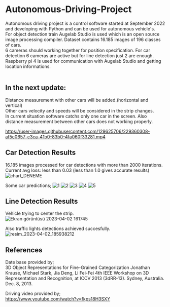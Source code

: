 # Autonomous-Driving-Project
Autonomous driving project is a control software started at September 2022 and developing with Python and can be used for autonomous vehicle's.<br>
For object detection train Augelab Studio is used which is an open source image processing compiler. Dataset contains 16.185 images of 196 classes of cars.<br>
6 cameras should working together for position specification. For car detection 6 cameras are active but for line detection just 2 are enough. Raspberry pi 4 is used for communication with Augelab Studio and getting location informations.<br><br>
## In the next update:<br>
Distance measurement with other cars will be added.(horizontal and vertical)<br>
Other cars velocity and speeds will be considered in the strip changes.<br>
In current situation software catchs only one car in the screen. Also distance measurement between other cars does not working properly.<br>


https://user-images.githubusercontent.com/129625706/229360308-af5c0657-c3ca-41b0-83b0-4fa060f33281.mp4



## Car Detection Results
16.185 images processed for car detections with more than 2000 iterations.<br> 
Current avg loss: less than 0.03 (less than 1.0 gives accurate results)<br> 
![chart_DENEME](https://user-images.githubusercontent.com/129625706/229354291-75f166c6-8c22-4689-8847-1fe3396c5e0e.png)<br>

Some car predictions;
![1](https://user-images.githubusercontent.com/129625706/229356596-dfc03afd-a811-4e46-acdd-c22ac58a59e6.png)
![2](https://user-images.githubusercontent.com/129625706/229356600-8704bdbe-db60-4cdc-b617-0d4626f86a2b.png)
![3](https://user-images.githubusercontent.com/129625706/229356603-6e2bdd0c-3a76-4c4a-8b60-0a8ef5de560d.png)
![4](https://user-images.githubusercontent.com/129625706/229356604-e451bcf2-273b-49f5-a7c2-d490be44f565.png)
![5](https://user-images.githubusercontent.com/129625706/229356607-ea5f8870-f6d1-432b-8029-ce2666f1ae5f.png)


## Line Detection Results
Vehicle trying to center the strip.<br> 
![Ekran görüntüsü 2023-04-02 161745](https://user-images.githubusercontent.com/129625706/229355433-aab0bbc2-2eec-4f39-bc31-86cdb6fb1261.png)<br>

Also traffic lights detections achieved succesfully.
![resim_2023-04-02_185938212](https://user-images.githubusercontent.com/129625706/229364476-4002fe8a-a403-40c1-88f3-d4b21fa2bc31.png)


## References
Date base provided by;<br>
 3D Object Representations for Fine-Grained Categorization
       Jonathan Krause, Michael Stark, Jia Deng, Li Fei-Fei
       4th IEEE Workshop on 3D Representation and Recognition, at ICCV 2013 (3dRR-13). Sydney, Australia. Dec. 8, 2013.
 
 Driving video provided by;<br>
 https://www.youtube.com/watch?v=fkps18H3SXY
